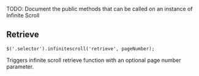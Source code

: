 TODO: Document the public methods that can be called on an instance of Infinite Scroll

## Retrieve

```$('.selector').infinitescroll('retrieve', pageNumber);```

Triggers infinite scroll retrieve function with an optional page number parameter.